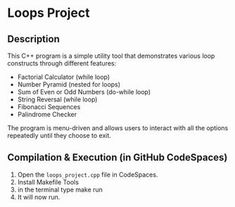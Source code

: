 # Loops Project

## Description
This C++ program is a simple utility tool that demonstrates various loop constructs through different features:
- Factorial Calculator (while loop)
- Number Pyramid (nested for loops)
- Sum of Even or Odd Numbers (do-while loop)
- String Reversal (while loop)
- Fibonacci Sequences
- Palindrome Checker
  
The program is menu-driven and allows users to interact with all the options repeatedly until they choose to exit.

## Compilation & Execution (in GitHub CodeSpaces)

1. Open the `loops_project.cpp` file in CodeSpaces.
2. Install Makefile Tools
3. in the terminal type make run
4. It will now run.